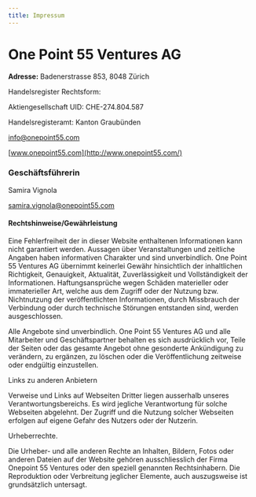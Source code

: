 ```yaml
---
title: Impressum
---
```


# One Point 55 Ventures AG

**Adresse:**
Badenerstrasse 853, 8048 Zürich 

Handelsregister Rechtsform:

Aktiengesellschaft UID: CHE-274.804.587

Handelsregisteramt: Kanton Graubünden

[info@onepoint55.com
](mailto:info@onepoint55.com)

[www.onepoint55.com](http://www.onepoint55.com/)

### Geschäftsführerin

Samira Vignola
[
](mailto:samira.vignola@onepoint55.com)

[samira.vignola@onepoint55.com
](mailto:samira.vignola@onepoint55.com)

#### Rechtshinweise/Gewährleistung

Eine Fehlerfreiheit der in dieser Website enthaltenen Informationen kann nicht garantiert werden. Aussagen über Veranstaltungen und zeitliche Angaben haben informativen Charakter und sind unverbindlich. One Point 55 Ventures AG übernimmt keinerlei Gewähr hinsichtlich der inhaltlichen Richtigkeit, Genauigkeit, Aktualität, Zuverlässigkeit und Vollständigkeit der Informationen. Haftungsansprüche wegen Schäden materieller oder immaterieller Art, welche aus dem Zugriff oder der Nutzung bzw. Nichtnutzung der veröffentlichten Informationen, durch Missbrauch der Verbindung oder durch technische Störungen entstanden sind, werden ausgeschlossen.

Alle Angebote sind unverbindlich. One Point 55 Ventures AG und alle Mitarbeiter und Geschäftspartner behalten es sich ausdrücklich vor, Teile der Seiten oder das gesamte Angebot ohne gesonderte Ankündigung zu verändern, zu ergänzen, zu löschen oder die Veröffentlichung zeitweise oder endgültig einzustellen.

Links zu anderen Anbietern

Verweise und Links auf Webseiten Dritter liegen ausserhalb unseres Verantwortungsbereichs. Es wird jegliche Verantwortung für solche Webseiten abgelehnt. Der Zugriff und die Nutzung solcher Webseiten erfolgen auf eigene Gefahr des Nutzers oder der Nutzerin.

Urheberrechte.

Die Urheber- und alle anderen Rechte an Inhalten, Bildern, Fotos oder anderen Dateien auf der Website gehören ausschliesslich der Firma Onepoint 55 Ventures oder den speziell genannten Rechtsinhabern. Die Reproduktion oder Verbreitung jeglicher Elemente, auch auszugsweise ist grundsätzlich untersagt.
